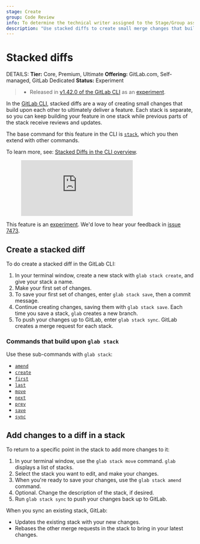 ```yaml
---
stage: Create
group: Code Review
info: To determine the technical writer assigned to the Stage/Group associated with this page, see https://handbook.gitlab.com/handbook/product/ux/technical-writing/#assignments
description: "Use stacked diffs to create small merge changes that build upon each other to ultimately deliver a feature."
---
```


# Stacked diffs

DETAILS:
**Tier:** Core, Premium, Ultimate
**Offering:** GitLab.com, Self-managed, GitLab Dedicated
**Status:** Experiment

> - Released in [v1.42.0 of the GitLab CLI](https://gitlab.com/gitlab-org/cli/-/releases/v1.42.0) as an [experiment](../../../policy/experiment-beta-support.md#experiment).

In the [GitLab CLI](https://gitlab.com/gitlab-org/cli), stacked diffs are a way of
creating small changes that build upon each other to ultimately deliver a feature.
Each stack is separate, so you can keep building your feature in one stack
while previous parts of the stack receive reviews and updates.

The base command for this feature in the CLI is
[`stack`](https://gitlab.com/gitlab-org/cli/-/tree/main/docs/source/stack), which
you then extend with other commands.

<div class="video-fallback">
  To learn more, see: <a href="https://www.youtube.com/watch?v=TOQOV8PWYic">Stacked Diffs in the CLI overview</a>.
</div>
<figure class="video-container">
  <iframe src="https://www.youtube-nocookie.com/embed/TOQOV8PWYic" frameborder="0" allowfullscreen> </iframe>
</figure>
<!-- Video published on 2024-06-18 -->

This feature is an [experiment](../../../policy/experiment-beta-support.md).
We'd love to hear your feedback in [issue 7473](https://gitlab.com/gitlab-org/cli/-/issues/7473).

## Create a stacked diff

To do create a stacked diff in the GitLab CLI:

1. In your terminal window, create a new stack with `glab stack create`, and give your stack a name.
1. Make your first set of changes.
1. To save your first set of changes, enter `glab stack save`, then a commit message.
1. Continue creating changes, saving them with `glab stack save`. Each time you
   save a stack, `glab` creates a new branch.
1. To push your changes up to GitLab, enter `glab stack sync`. GitLab creates a
   merge request for each stack.

### Commands that build upon `glab stack`

Use these sub-commands with `glab stack`:

- [`amend`](https://gitlab.com/gitlab-org/cli/-/blob/main/docs/source/stack/amend.md)
- [`create`](https://gitlab.com/gitlab-org/cli/-/blob/main/docs/source/stack/create.md)
- [`first`](https://gitlab.com/gitlab-org/cli/-/blob/main/docs/source/stack/first.md)
- [`last`](https://gitlab.com/gitlab-org/cli/-/blob/main/docs/source/stack/last.md)
- [`move`](https://gitlab.com/gitlab-org/cli/-/blob/main/docs/source/stack/move.md)
- [`next`](https://gitlab.com/gitlab-org/cli/-/blob/main/docs/source/stack/next.md)
- [`prev`](https://gitlab.com/gitlab-org/cli/-/blob/main/docs/source/stack/prev.md)
- [`save`](https://gitlab.com/gitlab-org/cli/-/blob/main/docs/source/stack/save.md)
- [`sync`](https://gitlab.com/gitlab-org/cli/-/blob/main/docs/source/stack/sync.md)

## Add changes to a diff in a stack

To return to a specific point in the stack to add more changes to it:

1. In your terminal window, use the `glab stack move` command. `glab` displays
   a list of stacks.
1. Select the stack you want to edit, and make your changes.
1. When you're ready to save your changes, use the `glab stack amend` command.
1. Optional. Change the description of the stack, if desired.
1. Run `glab stack sync` to push your changes back up to GitLab.

When you sync an existing stack, GitLab:

- Updates the existing stack with your new changes.
- Rebases the other merge requests in the stack to bring in your latest changes.
